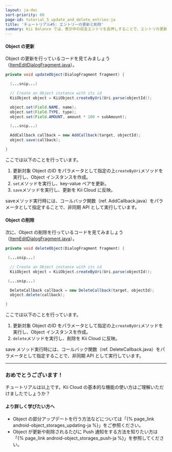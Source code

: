 ```yaml
---
layout: ja-doc
sort-priority: 60
page-id: tutorial_5_update_and_delete_entries-ja
title: 'チュートリアル#5: エントリーの更新と削除'
summary: Kii Balance では、表示中の収支エントリを長押しすることで、エントリの更新や削除ができます。これらの変更は Kii Cloud に適宜通知されます。
---
```

#### Object の更新

Object の更新を行っているコードを見てみましょう（[ItemEditDialogFragment.java](https://github.com/KiiPlatform/KiiBalance-Android/blob/master/src/com/kii/sample/balance/list/ItemEditDialogFragment.java#L216)）。

```java
private void updateObject(DialogFragment fragment) {

  (...snip...)

  // Create an Object instance with its id
  KiiObject object = KiiObject.createByUri(Uri.parse(objectId));

  object.set(Field.NAME, name);
  object.set(Field.TYPE, type);
  object.set(Field.AMOUNT, amount * 100 + subAmount);

  (...snip...)

  AddCallback callback = new AddCallback(target, objectId);
  object.save(callback);

}
```

ここでは以下のことを行っています。

1. 更新対象 Object のID をパラメータとして指定の上`createByUri`メソッドを実行し、Object インスタンスを作成。
1. `set`メソッドを実行し、key-value ペアを更新。
1. `save`メソッドを実行し、更新を Kii Cloud に反映。

saveメソッド実行時には、コールバック関数（ref. AddCallback.java）をパラメータとして指定することで、非同期 API として実行しています。

#### Object の削除

次に、Object の削除を行っているコードを見てみましょう（[ItemEditDialogFragment.java](https://github.com/KiiPlatform/KiiBalance-Android/blob/master/src/com/kii/sample/balance/list/ItemEditDialogFragment.java#L252)）。

```java
private void deleteObject(DialogFragment fragment) {

 (...snip...)

  // Create an Object instance with its id
  KiiObject object = KiiObject.createByUri(Uri.parse(objectId));

 (...snip...)

  DeleteCallback callback = new DeleteCallback(target, objectId);
  object.delete(callback);

}
```

ここでは以下のことを行っています。

1. 更新対象 Object のID をパラメータとして指定の上`createByUri`メソッドを実行し、Object インスタンスを作成。
1. `delete`メソッドを実行し、削除を Kii Cloud に反映。

save メソッド実行時には、コールバック関数（ref. DeleteCallback.java）をパラメータとして指定することで、非同期 API として実行しています。

---

### おめでとうございます！

チュートリアルは以上です。Kii Cloud の基本的な機能の使い方はご理解いただけましたでしょうか？

#### より詳しく学びたい方へ

* Object の部分アップデートを行う方法などについては「{% page_link android-object_storages_updating-ja %}」をご参照ください。
* Object が更新や削除されるたびに Push 通知をする方法を知りたい方は「{% page_link android-object_storages_push-ja %}」を参照してください。
